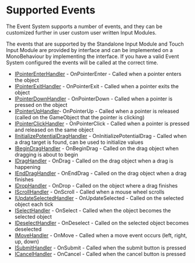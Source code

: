 # Supported Events

The Event System supports a number of events, and they can be customized further in user custom user written Input
Modules.

The events that are supported by the Standalone Input Module and Touch Input Module are provided by interface and can be
implemented on a MonoBehaviour by implementing the interface. If you have a valid Event System configured the events
will be called at the correct time.

- [IPointerEnterHandler](../api/UnityEngine.EventSystems.IPointerEnterHandler.html) - OnPointerEnter - Called when a
  pointer enters the object
- [IPointerExitHandler](../api/UnityEngine.EventSystems.IPointerExitHandler.html) - OnPointerExit - Called when a
  pointer exits the object
- [IPointerDownHandler](../api/UnityEngine.EventSystems.IPointerDownHandler.html) - OnPointerDown - Called when a
  pointer is pressed on the object
- [IPointerUpHandler](../api/UnityEngine.EventSystems.IPointerUpHandler.html)- OnPointerUp - Called when a pointer is
  released (called on the GameObject that the pointer is clicking)
- [IPointerClickHandler](../api/UnityEngine.EventSystems.IPointerClickHandler.html) - OnPointerClick - Called when a
  pointer is pressed and released on the same object
- [IInitializePotentialDragHandler](../api/UnityEngine.EventSystems.IInitializePotentialDragHandler.html) -
  OnInitializePotentialDrag - Called when a drag target is found, can be used to initialize values
- [IBeginDragHandler](../api/UnityEngine.EventSystems.IBeginDragHandler.html) - OnBeginDrag - Called on the drag object
  when dragging is about to begin
- [IDragHandler](../api/UnityEngine.EventSystems.IDragHandler.html) - OnDrag - Called on the drag object when a drag is
  happening
- [IEndDragHandler](../api/UnityEngine.EventSystems.IEndDragHandler.html) - OnEndDrag - Called on the drag object when a
  drag finishes
- [IDropHandler](../api/UnityEngine.EventSystems.IDropHandler.html) - OnDrop - Called on the object where a drag
  finishes
- [IScrollHandler](../api/UnityEngine.EventSystems.IScrollHandler.html) - OnScroll - Called when a mouse wheel scrolls
- [IUpdateSelectedHandler](../api/UnityEngine.EventSystems.IUpdateSelectedHandler.html) - OnUpdateSelected - Called on
  the selected object each tick
- [ISelectHandler](../api/UnityEngine.EventSystems.ISelectHandler.html) - OnSelect - Called when the object becomes the
  selected object
- [IDeselectHandler](../api/UnityEngine.EventSystems.IDeselectHandler.html) - OnDeselect - Called on the selected object
  becomes deselected
- [IMoveHandler](../api/UnityEngine.EventSystems.IMoveHandler.html) - OnMove - Called when a move event occurs (left,
  right, up, down)
- [ISubmitHandler](../api/UnityEngine.EventSystems.ISubmitHandler.html) - OnSubmit - Called when the submit button is
  pressed
- [ICancelHandler](../api/UnityEngine.EventSystems.ICancelHandler.html) - OnCancel - Called when the cancel button is
  pressed
